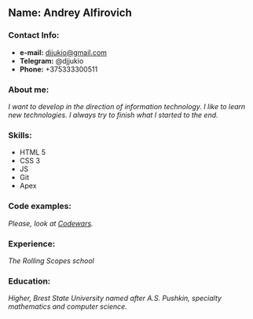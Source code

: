  ## **Name:** Andrey Alfirovich
 ### **Contact Info:**
 * **e-mail:** djjukio@gmail.com
 * **Telegram:** @djjukio
 * **Phone:** +375333300511
### **About me:**
*I want to develop in the direction of information technology. I like to learn new technologies. I always try to finish what I started to the end.*
### **Skills:**
* HTML 5
* CSS 3
* JS
* Git
* Apex
### **Code examples:**
*Please, look at [Codewars](https://www.codewars.com/users/djjukio).*
### **Experience:**
*The Rolling Scopes school*
### **Education:**
*Higher, Brest State University named after A.S. Pushkin, specialty mathematics and computer science.*


